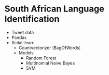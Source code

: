 # South African Language Identification
* Tweet data
* Pandas
* Scikit-learn
  * Countvectorizer (BagOfWords)
  * Models
    * Random Forest
    * Multinomial Naive Bayes
    * SVM

